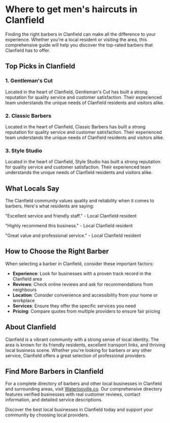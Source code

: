 # Where to get men's haircuts in Clanfield

Finding the right barbers in Clanfield can make all the difference to your experience. Whether you're a local resident or visiting the area, this comprehensive guide will help you discover the top-rated barbers that Clanfield has to offer.

## Top Picks in Clanfield

### 1. Gentleman's Cut
Located in the heart of Clanfield, Gentleman's Cut has built a strong reputation for quality service and customer satisfaction. Their experienced team understands the unique needs of Clanfield residents and visitors alike.

### 2. Classic Barbers
Located in the heart of Clanfield, Classic Barbers has built a strong reputation for quality service and customer satisfaction. Their experienced team understands the unique needs of Clanfield residents and visitors alike.

### 3. Style Studio
Located in the heart of Clanfield, Style Studio has built a strong reputation for quality service and customer satisfaction. Their experienced team understands the unique needs of Clanfield residents and visitors alike.

## What Locals Say

The Clanfield community values quality and reliability when it comes to barbers. Here's what residents are saying:

"Excellent service and friendly staff." - Local Clanfield resident

"Highly recommend this business." - Local Clanfield resident

"Great value and professional service." - Local Clanfield resident

## How to Choose the Right Barber

When selecting a barber in Clanfield, consider these important factors:

- **Experience**: Look for businesses with a proven track record in the Clanfield area
- **Reviews**: Check online reviews and ask for recommendations from neighbours
- **Location**: Consider convenience and accessibility from your home or workplace
- **Services**: Ensure they offer the specific services you need
- **Pricing**: Compare quotes from multiple providers to ensure fair pricing

## About Clanfield

Clanfield is a vibrant community with a strong sense of local identity. The area is known for its friendly residents, excellent transport links, and thriving local business scene. Whether you're looking for barbers or any other service, Clanfield offers a great selection of professional providers.

## Find More Barbers in Clanfield

For a complete directory of barbers and other local businesses in Clanfield and surrounding areas, visit [Waterlooville.co](https://waterlooville.co). Our comprehensive directory features verified businesses with real customer reviews, contact information, and detailed service descriptions.

Discover the best local businesses in Clanfield today and support your community by choosing local providers.

